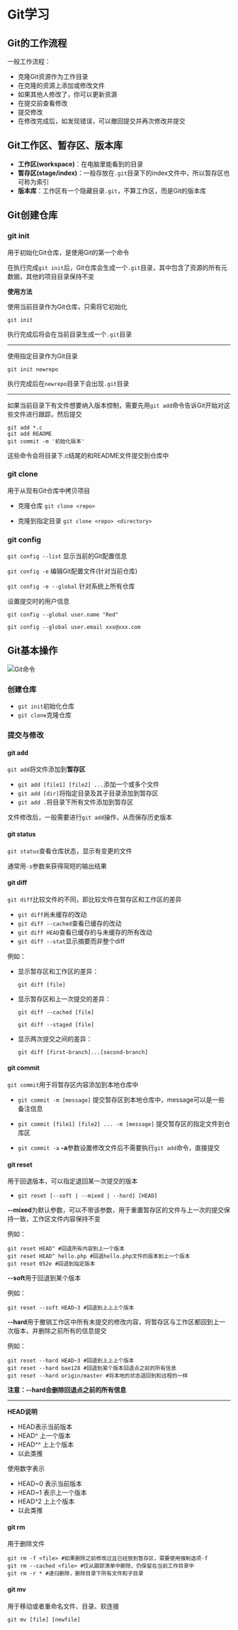 # Git学习

## Git的工作流程

一般工作流程：

* 克隆Git资源作为工作目录
* 在克隆的资源上添加或修改文件
* 如果其他人修改了，你可以更新资源
* 在提交前查看修改
* 提交修改
* 在修改完成后，如发现错误，可以撤回提交并再次修改并提交

## Git工作区、暂存区、版本库

* **工作区(workspace)**：在电脑里能看到的目录
* **暂存区(stage/index)**：一般存放在`.git`目录下的index文件中，所以暂存区也可称为索引
* **版本库**：工作区有一个隐藏目录`.git`，不算工作区，而是Git的版本库

## Git创建仓库

### **git init**

用于初始化Git仓库，是使用Git的第一个命令

在执行完成`git init`后，Git仓库会生成一个`.git`目录，其中包含了资源的所有元数据，其他的项目目录保持不变

**使用方法**

使用当前目录作为Git仓库，只需将它初始化

`git init`

执行完成后将会在当前目录生成一个`.git`目录

***

使用指定目录作为Git目录

`git init newrepo`

执行完成后在`newrepo`目录下会出现`.git`目录

***

如果当前目录下有文件想要纳入版本控制，需要先用`git add`命令告诉Git开始对这些文件进行跟踪，然后提交

```
git add *.c
git add README
git commit -m '初始化版本'
```

这些命令会将目录下.c结尾的和README文件提交到仓库中

### **git clone**

用于从现有Git仓库中拷贝项目

* 克隆仓库 `git clone <repo>`

* 克隆到指定目录 `git clone <repo> <directory>`

### **git config**

`git config --list` 显示当前的Git配置信息

`git config -e` 编辑Git配置文件(针对当前仓库)

`git config -e --global` 针对系统上所有仓库

设置提交时的用户信息

`git config --global user.name "Red"`

`git config --global user.email xxx@xxx.com`

## Git基本操作

![Git命令](https://www.runoob.com/wp-content/uploads/2015/02/git-command.jpg)

### 创建仓库

* `git init`初始化仓库
* `git clone`克隆仓库

### 提交与修改

#### git add

`git add`将文件添加到**暂存区**

* `git add [file1] [file2] ...`添加一个或多个文件
* `git add [dir]`将指定目录及其子目录添加到暂存区
* `git add .`将目录下所有文件添加到暂存区

文件修改后，一般需要进行`git add`操作，从而保存历史版本

#### git status

`git status`查看仓库状态，显示有变更的文件

通常用`-s`参数来获得简短的输出结果

#### git diff

`git diff`比较文件的不同，即比较文件在暂存区和工作区的差异

* `git diff`尚未缓存的改动
* `git diff --cached`查看已缓存的改动
* `git diff HEAD`查看已缓存的与未缓存的所有改动
* `git diff --stat`显示摘要而非整个diff

例如：

* 显示暂存区和工作区的差异：

  `git diff [file]`

* 显示暂存区和上一次提交的差异：

  `git diff --cached [file]`

  `git diff --staged [file]`

* 显示两次提交之间的差异：

  `git diff [first-branch]...[second-branch]`

#### git commit

`git commit`用于将暂存区内容添加到本地仓库中

* `git commit -m [message]`  提交暂存区到本地仓库中，message可以是一些备注信息

* `git commit [file1] [file2] ... -m [message]`  提交暂存区的指定文件到仓库区
* `git commit -a`  **\-a**参数设置修改文件后不需要执行`git add`命令，直接提交

#### git reset

用于回退版本，可以指定退回某一次提交的版本

* `git reset [--soft | --mixed | --hard] [HEAD]`      

**--mixed**为默认参数，可以不带该参数，用于重置暂存区的文件与上一次的提交保持一致，工作区文件内容保持不变

例如：

```
git reset HEAD^ #回退所有内容到上一个版本
git reset HEAD^ hello.php #回退hello.php文件的版本到上一个版本
git reset 052e #回退到指定版本
```

**--soft**用于回退到某个版本

例如：

```
git reset --soft HEAD~3 #回退到上上上个版本
```

**--hard**用于撤销工作区中所有未提交的修改内容，将暂存区与工作区都回到上一次版本，并删除之前所有的信息提交

例如：

```
git reset --hard HEAD~3 #回退到上上上个版本
git reset --hard bae128 #回退到某个版本回退点之前的所有信息
git reset --hard origin/master #将本地的状态退回到和远程的一样
```

**注意：--hard会删除回退点之前的所有信息**

***

**HEAD说明**

* HEAD表示当前版本
* HEAD^ 上一个版本
* HEAD^^ 上上个版本
* 以此类推

使用数字表示

- HEAD~0 表示当前版本
- HEAD~1 表示上一个版本
- HEAD^2 上上个版本
- 以此类推

#### git rm

用于删除文件

``` 
git rm -f <file> #如果删除之前修改过且已经放到暂存区，需要使用强制选项-f
git rm --cached <file> #仅从跟踪清单中删除，仍保留在当前工作目录中
git rm -r * #递归删除，删除目录下所有文件和子目录
```

#### git mv

用于移动或者重命名文件、目录、软连接

`git mv [file] [newfile]`

